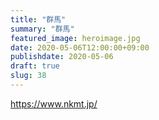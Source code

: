 ```yaml
---
title: "群馬"
summary: "群馬"
featured_image: heroimage.jpg
date: 2020-05-06T12:00:00+09:00
publishdate: 2020-05-06
draft: true
slug: 38
---
```


https://www.nkmt.jp/
